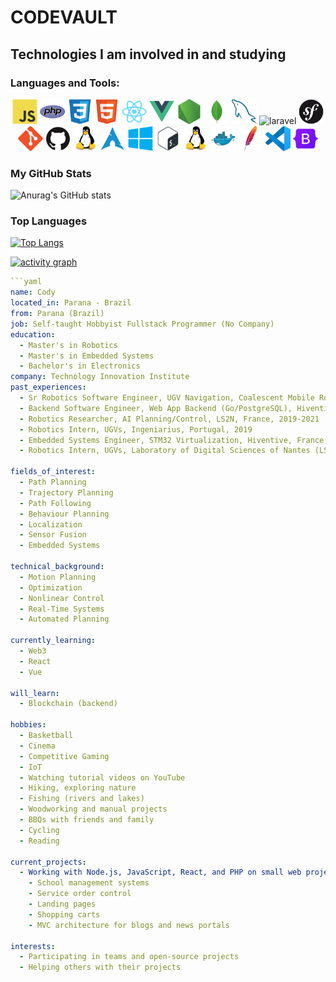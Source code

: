 # CODEVAULT 

## Technologies I am involved in and studying 

### Languages and Tools: 

<p align="center"> 
   <!-- JavaScript --> 
   <img src="https://raw.githubusercontent.com/devicons/devicon/master/icons/javascript/javascript-original.svg" alt="javascript" width="40" height="40"/> 
   <!-- PHP --> 
   <img src="https://raw.githubusercontent.com/devicons/devicon/master/icons/php/php-original.svg" alt="php" width="40" height="40"/> <!-- CSS --> <img src="https://raw.githubusercontent.com/devicons/devicon/master/icons/css3/css3-original.svg" alt="css3" width="40" height="40"/> <!-- HTML5 --> <img src="https://raw.githubusercontent.com/devicons/devicon/master/icons/html5/html5-original.svg" alt="html5" width="40" height="40"/> <!-- React --> <img src="https://raw.githubusercontent.com/devicons/devicon/master/icons/react/react-original.svg" alt="react" width="40" height="40"/> <!-- Vue.js --> <img src="https://raw.githubusercontent.com/devicons/devicon/master/icons/vuejs/vuejs-original.svg" alt="vuejs" width="40" height="40"/> <!-- Node.js --> <img src="https://raw.githubusercontent.com/devicons/devicon/master/icons/nodejs/nodejs-original.svg" alt="nodejs" width="40" height="40"/> <!-- MongoDB --> <img src="https://raw.githubusercontent.com/devicons/devicon/master/icons/mongodb/mongodb-original.svg" alt="mongodb" width="40" height="40"/> <!-- MySQL --> <img src="https://raw.githubusercontent.com/devicons/devicon/master/icons/mysql/mysql-original.svg" alt="mysql" width="40" height="40"/> <!-- Laravel --> <img src="https://upload.wikimedia.org/wikipedia/commons/9/9a/Laravel.svg" alt="laravel" width="40" height="40"/> <!-- Symfony --> <img src="https://raw.githubusercontent.com/devicons/devicon/master/icons/symfony/symfony-original.svg" alt="symfony" width="40" height="40"/> <!-- Git --> <img src="https://raw.githubusercontent.com/devicons/devicon/master/icons/git/git-original.svg" alt="git" width="40" height="40"/> <!-- GitHub --> <img src="https://raw.githubusercontent.com/devicons/devicon/master/icons/github/github-original.svg" alt="github" width="40" height="40"/> <!-- Linux --> <img src="https://raw.githubusercontent.com/devicons/devicon/master/icons/linux/linux-original.svg" alt="linux" width="40" height="40"/> <!-- Arch Linux --> <img src="https://raw.githubusercontent.com/devicons/devicon/master/icons/archlinux/archlinux-original.svg" alt="archlinux" width="40" height="40"/> <!-- Windows --> <img src="https://raw.githubusercontent.com/devicons/devicon/master/icons/windows8/windows8-original.svg" alt="windows" width="40" height="40"/> <!-- Windows Terminal <img src="https://raw.githubusercontent.com/devicons/devicon/master/icons/windows/windows-original.svg" alt="windows-terminal" width="40" height="40"/> --> <!-- Bash --> <img src="https://raw.githubusercontent.com/devicons/devicon/master/icons/bash/bash-original.svg" alt="bash" width="40" height="40"/> <!-- WSL2 --> <img src="https://raw.githubusercontent.com/devicons/devicon/master/icons/linux/linux-original.svg" alt="wsl2" width="40" height="40"/> <!-- Docker --> <img src="https://raw.githubusercontent.com/devicons/devicon/master/icons/docker/docker-original.svg" alt="docker" width="40" height="40"/> <!-- Apache --> <img src="https://raw.githubusercontent.com/devicons/devicon/master/icons/apache/apache-original.svg" alt="apache" width="40" height="40"/> <!-- VS Code --> <img src="https://raw.githubusercontent.com/devicons/devicon/master/icons/vscode/vscode-original.svg" alt="vscode" width="40" height="40"/> <!-- Bootstrap --> <img src="https://raw.githubusercontent.com/devicons/devicon/master/icons/bootstrap/bootstrap-original.svg" alt="bootstrap" width="40" height="40"/> 
</p> 

### My GitHub Stats

![Anurag's GitHub stats](https://github-readme-stats.vercel.app/api?username=codev4ult&show_icons=true&theme=radical)

### Top Languages

[![Top Langs](https://github-readme-stats.vercel.app/api/top-langs/?username=codev4ult&layout=compact)](https://github.com/anuraghazra/github-readme-stats)

[![activity graph](https://github-readme-activity-graph.vercel.app/graph?username=codev4ult&theme=github-dark-dimmed&custom_title=Codevault%20Activity%20Graph&hide_border=true)](https://github.com/ashutosh00710/github-readme-activity-graph)

```yaml
```yaml
name: Cody
located_in: Parana - Brazil
from: Parana (Brazil)
job: Self-taught Hobbyist Fullstack Programmer (No Company)
education: 
  - Master's in Robotics
  - Master's in Embedded Systems
  - Bachelor's in Electronics
company: Technology Innovation Institute
past_experiences:
  - Sr Robotics Software Engineer, UGV Navigation, Coalescent Mobile Robotics, Denmark, 2021-2022
  - Backend Software Engineer, Web App Backend (Go/PostgreSQL), Hiventive, Fully Remote, 2020-2021
  - Robotics Researcher, AI Planning/Control, LS2N, France, 2019-2021
  - Robotics Intern, UGVs, Ingeniarius, Portugal, 2019
  - Embedded Systems Engineer, STM32 Virtualization, Hiventive, France, 2018-2019
  - Robotics Intern, UGVs, Laboratory of Digital Sciences of Nantes (LS2N), France, 2019

fields_of_interest: 
  - Path Planning
  - Trajectory Planning
  - Path Following
  - Behaviour Planning
  - Localization
  - Sensor Fusion
  - Embedded Systems

technical_background: 
  - Motion Planning
  - Optimization
  - Nonlinear Control
  - Real-Time Systems
  - Automated Planning
  
currently_learning: 
  - Web3
  - React
  - Vue
  
will_learn: 
  - Blockchain (backend)
  
hobbies: 
  - Basketball
  - Cinema
  - Competitive Gaming
  - IoT
  - Watching tutorial videos on YouTube
  - Hiking, exploring nature
  - Fishing (rivers and lakes)
  - Woodworking and manual projects
  - BBQs with friends and family
  - Cycling
  - Reading

current_projects: 
  - Working with Node.js, JavaScript, React, and PHP on small web projects:
    - School management systems
    - Service order control
    - Landing pages
    - Shopping carts
    - MVC architecture for blogs and news portals

interests: 
  - Participating in teams and open-source projects
  - Helping others with their projects
```
